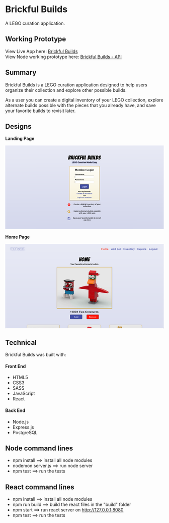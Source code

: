 # Brickful Builds 
A LEGO curation application.

## Working Prototype

View Live App here: [Brickful Builds](https://bricksandbuilds.tsputzke.now.sh)  
View Node working prototype here: [Brickful Builds - API](https://morning-inlet-85919.herokuapp.com) 

## Summary
Brickful Builds is a LEGO curation application designed to help users organize their collection and explore other possible builds.

As a user you can create a digital inventory of your LEGO collection, explore alternate builds possible with the pieces that you already have, and save your favorite builds to revisit later.

## Designs

**Landing Page** 

![Landing Page Design](src/readme-images/screenshot_landing.png)

**Home Page** 

![Grow-room Page Design](src/readme-images/screenshot_home.png)

## Technical

Brickful Builds was built with: 

#### Front End

* HTML5
* CSS3
* SASS
* JavaScript 
* React

#### Back End 

* Node.js 
* Express.js
* PostgreSQL

## Node command lines
* npm install ==> install all node modules
* nodemon server.js ==> run node server
* npm test ==> run the tests

## React command lines
* npm install ==> install all node modules
* npm run build ==> build the react files in the "build" folder
* npm start ==> run react server on http://127.0.0.1:8080
* npm test ==> run the tests
